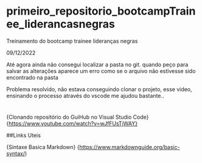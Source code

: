 # primeiro_repositorio_bootcampTrainee_liderancasnegras
Treinamento do bootcamp trainee lideranças negras

09/12/2022

Até agora ainda não consegui localizar a pasta no git. quando peço para salvar as alterações aparece um erro como se o arquivo não estivesse sido encontrado na pasta 

Problema resolvido, não estava conseguindo clonar o projeto, esse video, ensinando o processo através do vscode me ajudou bastante..

#
{Clonando repositório do GuiHub no Visual Studio Code} {https://www.youtube.com/watch?v=wJfFUsTjWAY}

##Links Uteis

{Sintaxe Basica Markdown} {https://www.markdownguide.org/basic-syntax/)

#